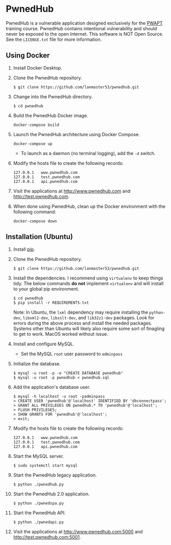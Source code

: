 # PwnedHub

PwnedHub is a vulnerable application designed exclusively for the [PWAPT](http://www.lanmaster53.com/training/) training course. PwnedHub contains intentional vulnerability and should never be exposed to the open Internet. This software is NOT Open Source. See the `LICENSE.txt` file for more information.

## Using Docker

1. Install Docker Desktop.
2. Clone the PwnedHub repository.

    ```
    $ git clone https://github.com/lanmaster53/pwnedhub.git
    ```

3. Change into the PwnedHub directory.

    ```
    $ cd pwnedhub
    ```

4. Build the PwnedHub Docker image.

    ```
    docker-compose build
    ```

5. Launch the PwnedHub architecture using Docker Compose.

    ```
    docker-compose up
    ```

    * To launch as a daemon (no terminal logging), add the `-d` switch.

6. Modify the hosts file to create the following records:

    ```
    127.0.0.1   www.pwnedhub.com
    127.0.0.1   test.pwnedhub.com
    127.0.0.1   api.pwnedhub.com
    ```

7. Visit the applications at http://www.pwnedhub.com and http://test.pwnedhub.com.

8. When done using PwnedHub, clean up the Docker environment with the following command:

    ```
    docker-compose down
    ```

## Installation (Ubuntu)

1. Install [pip](https://pip.pypa.io/en/stable/installing/).
2. Clone the PwnedHub repository.

    ```
    $ git clone https://github.com/lanmaster53/pwnedhub.git
    ```

3. Install the dependencies. I recommend using `virtualenv` to keep things tidy. The below commands **do not** implement `virtualenv` and will install to your global pip environment.

    ```
    $ cd pwnedhub
    $ pip install -r REQUIREMENTS.txt
    ```

    Note: In Ubuntu, the `lxml` dependency may require installing the `python-dev`, `libxml2-dev`, `libxslt-dev`, and `lib32z1-dev` packages. Look for errors during the above process and install the needed packages. Systems other than Ubuntu will likely also require some sort of finagling to get to work. MacOS worked without issue.

4. Install and configure MySQL.
    * Set the MySQL `root` user password to `adminpass`
5. Initialize the database.

    ```
    $ mysql -u root -p -e "CREATE DATABASE pwnedhub"
    $ mysql -u root -p pwnedhub < pwnedhub.sql
    ```

6. Add the application's database user.

    ```
    $ mysql -h localhost -u root -padminpass
    > CREATE USER 'pwnedhub'@'localhost' IDENTIFIED BY 'dbconnectpass';
    > GRANT ALL PRIVILEGES ON pwnedhub.* TO 'pwnedhub'@'localhost';
    > FLUSH PRIVILEGES;
    > SHOW GRANTS FOR 'pwnedhub'@'localhost';
    > exit;
    ```

7. Modify the hosts file to create the following records:

    ```
    127.0.0.1   www.pwnedhub.com
    127.0.0.1   test.pwnedhub.com
    127.0.0.1   api.pwnedhub.com
    ```

8. Start the MySQL server.

    ```
    $ sudo systemctl start mysql
    ```

9. Start the PwnedHub legacy application.

    ```
    $ python ./pwnedhub.py
    ```

10. Start the PwnedHub 2.0 application.

    ```
    $ python ./pwnedspa.py
    ```

11. Start the PwnedHub API.

    ```
    $ python ./pwnedapi.py
    ```

12. Visit the applications at http://www.pwnedhub.com:5000 and http://test.pwnedhub.com:5001.

